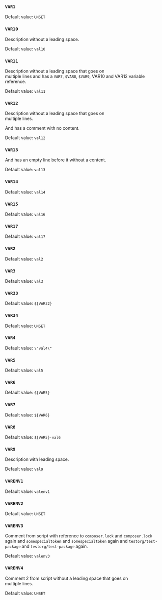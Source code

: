 ### `VAR1`

Default value: `UNSET`

### `VAR10`

Description without a leading space.

Default value: `val10`

### `VAR11`

Description without a leading space that goes on<br/>multiple lines and has a `VAR7`, `$VAR8`, `$VAR9`, VAR10 and VAR12 variable reference.

Default value: `val11`

### `VAR12`

Description without a leading space that goes on<br/>multiple lines.

And has a comment with no content.

Default value: `val12`

### `VAR13`

And has an empty line before it without a content.

Default value: `val13`

### `VAR14`

Default value: `val14`

### `VAR15`

Default value: `val16`

### `VAR17`

Default value: `val17`

### `VAR2`

Default value: `val2`

### `VAR3`

Default value: `val3`

### `VAR33`

Default value: `${VAR32}`

### `VAR34`

Default value: `UNSET`

### `VAR4`

Default value: `\"val4\"`

### `VAR5`

Default value: `val5`

### `VAR6`

Default value: `${VAR5}`

### `VAR7`

Default value: `${VAR6}`

### `VAR8`

Default value: `${VAR5}-val6`

### `VAR9`

Description with leading space.

Default value: `val9`

### `VARENV1`

Default value: `valenv1`

### `VARENV2`

Default value: `UNSET`

### `VARENV3`

Comment from script with reference to `composer.lock` and `composer.lock` again and `somespecialtoken` and `somespecialtoken` again and `testorg/test-package` and `testorg/test-package` again.

Default value: `valenv3`

### `VARENV4`

Comment 2 from script without a leading space that goes on<br/>multiple lines.

Default value: `UNSET`

